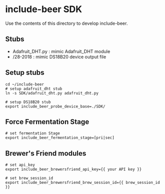 # include-beer SDK
Use the contents of this directory to develop include-beer.

## Stubs
- Adafruit_DHT.py : mimic Adafruit_DHT module
- /28-2018 : mimic DS18B20 device output file

## Setup stubs
    cd ~/include-beer
    # setup adafruit_dht stub
    ln -s SDK/adafruit_dht.py adafruit_dht.py

    # setup DS18B20 stub
    export include_beer_probe_device_base=./SDK/

## Force Fermentation Stage
    # set fermentation Stage
    export include_beer_fermentation_stage=[pri|sec]

## Brewer's Friend modules
    # set api_key
    export include_beer_brewersfriend_api_key={{ your API key }}

    # set brew_session_id
    export include_beer_brewersfriend_brew_session_id={{ brew_session_id }}
